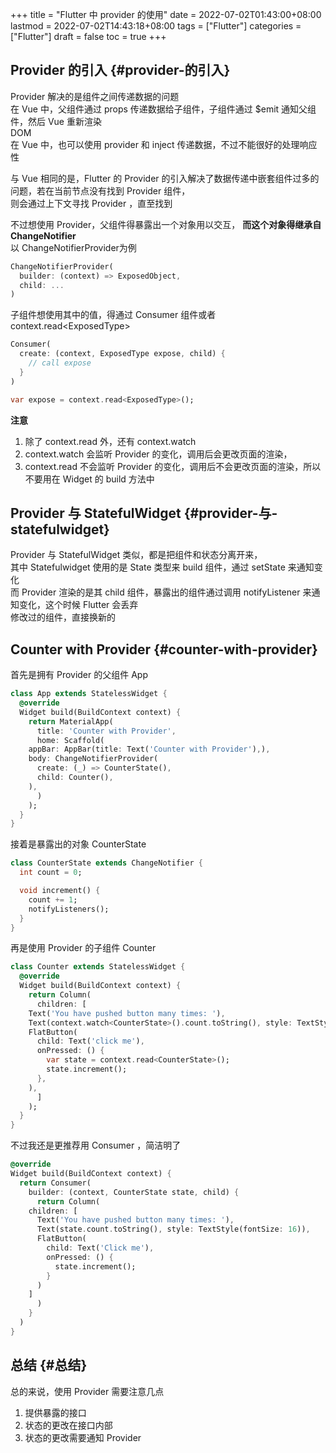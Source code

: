 +++
title = "Flutter 中 provider 的使用"
date = 2022-07-02T01:43:00+08:00
lastmod = 2022-07-02T14:43:18+08:00
tags = ["Flutter"]
categories = ["Flutter"]
draft = false
toc = true
+++

## Provider 的引入 {#provider-的引入}

Provider 解决的是组件之间传递数据的问题 <br/>
在 Vue 中，父组件通过 props 传递数据给子组件，子组件通过 $emit 通知父组件，然后 Vue 重新渲染 <br/>
DOM <br/>
在 Vue 中，也可以使用 provider 和 inject 传递数据，不过不能很好的处理响应性 <br/>

与 Vue 相同的是，Flutter 的 Provider 的引入解决了数据传递中嵌套组件过多的问题，若在当前节点没有找到 Provider 组件， <br/>
则会通过上下文寻找 Provider ，直至找到 <br/>

不过想使用 Provider，父组件得暴露出一个对象用以交互， ****而这个对象得继承自 ChangeNotifier**** <br/>
以 ChangeNotifierProvider为例 <br/>

```dart
ChangeNotifierProvider(
  builder: (context) => ExposedObject,
  child: ...
)
```

子组件想使用其中的值，得通过 Consumer 组件或者 context.read&lt;ExposedType&gt; <br/>

```dart
Consumer(
  create: (context, ExposedType expose, child) {
    // call expose
  }
)
```

```dart
var expose = context.read<ExposedType>();
```

****注意**** <br/>

1.  除了 context.read 外，还有 context.watch <br/>
2.  context.watch 会监听 Provider 的变化，调用后会更改页面的渲染， <br/>
3.  context.read 不会监听 Provider 的变化，调用后不会更改页面的渲染，所以不要用在 Widget 的 build 方法中 <br/>


## Provider 与 StatefulWidget {#provider-与-statefulwidget}

Provider 与 StatefulWidget 类似，都是把组件和状态分离开来， <br/>
其中 Statefulwidget 使用的是 State 类型来 build 组件，通过 setState 来通知变化 <br/>
而 Provider 渲染的是其 child 组件，暴露出的组件通过调用 notifyListener 来通知变化，这个时候 Flutter 会丢弃 <br/>
修改过的组件，直接换新的 <br/>


## Counter with Provider {#counter-with-provider}

首先是拥有 Provider 的父组件 App <br/>

```dart
class App extends StatelessWidget {
  @override
  Widget build(BuildContext context) {
    return MaterialApp(
      title: 'Counter with Provider',
      home: Scaffold(
	appBar: AppBar(title: Text('Counter with Provider'),),
	body: ChangeNotifierProvider(
	  create: (_) => CounterState(),
	  child: Counter(),
	),
      )
    );
  }
}

```

接着是暴露出的对象 CounterState <br/>

```dart
class CounterState extends ChangeNotifier {
  int count = 0;

  void increment() {
    count += 1;
    notifyListeners();
  }
}
```

再是使用 Provider 的子组件 Counter <br/>

```dart
class Counter extends StatelessWidget {
  @override
  Widget build(BuildContext context) {
    return Column(
      children: [
	Text('You have pushed button many times: '),
	Text(context.watch<CounterState>().count.toString(), style: TextStyle(fontSize: 16)),
	FlatButton(
	  child: Text('click me'),
	  onPressed: () {
	    var state = context.read<CounterState>();
	    state.increment();
	  },
	),
      ]
    );
  }
}
```

不过我还是更推荐用 Consumer ，简洁明了 <br/>

```dart
@override
Widget build(BuildContext context) {
  return Consumer(
    builder: (context, CounterState state, child) {
      return Column(
	children: [
	  Text('You have pushed button many times: '),
	  Text(state.count.toString(), style: TextStyle(fontSize: 16)),
	  FlatButton(
	    child: Text('Click me'),
	    onPressed: () {
	      state.increment();
	    }
	  )
	]
      )
    }
  )
}
```


## 总结 {#总结}

总的来说，使用 Provider 需要注意几点 <br/>

1.  提供暴露的接口 <br/>
2.  状态的更改在接口内部 <br/>
3.  状态的更改需要通知 Provider <br/>